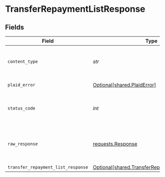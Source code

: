 # TransferRepaymentListResponse


## Fields

| Field                                                                                                  | Type                                                                                                   | Required                                                                                               | Description                                                                                            |
| ------------------------------------------------------------------------------------------------------ | ------------------------------------------------------------------------------------------------------ | ------------------------------------------------------------------------------------------------------ | ------------------------------------------------------------------------------------------------------ |
| `content_type`                                                                                         | *str*                                                                                                  | :heavy_check_mark:                                                                                     | HTTP response content type for this operation                                                          |
| `plaid_error`                                                                                          | [Optional[shared.PlaidError]](../../models/shared/plaiderror.md)                                       | :heavy_minus_sign:                                                                                     | Error response                                                                                         |
| `status_code`                                                                                          | *int*                                                                                                  | :heavy_check_mark:                                                                                     | HTTP response status code for this operation                                                           |
| `raw_response`                                                                                         | [requests.Response](https://requests.readthedocs.io/en/latest/api/#requests.Response)                  | :heavy_minus_sign:                                                                                     | Raw HTTP response; suitable for custom response parsing                                                |
| `transfer_repayment_list_response`                                                                     | [Optional[shared.TransferRepaymentListResponse]](../../models/shared/transferrepaymentlistresponse.md) | :heavy_minus_sign:                                                                                     | OK                                                                                                     |